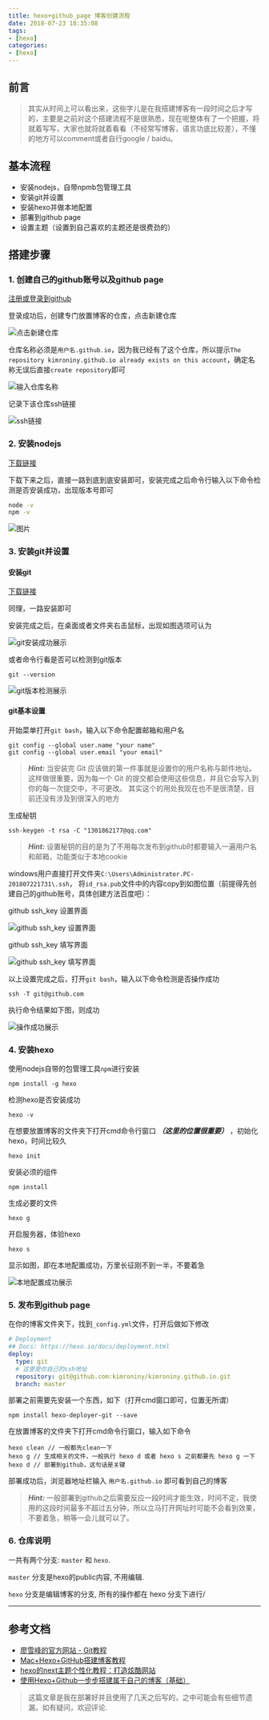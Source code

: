 ```yaml
---
title: hexo+github_page 博客创建流程
date: 2018-07-23 18:35:08
tags: 
- [hexo]
categories: 
- [hexo]
---
```

## 前言
> 其实从时间上可以看出来，这些字儿是在我搭建博客有一段时间之后才写的，主要是之前对这个搭建流程不是很熟悉，现在呢整体有了一个把握，将就着写写，大家也就将就着看看（不经常写博客，语言功底比较差），不懂的地方可以comment或者自行google / baidu。

<!--more-->

## 基本流程
- 安装nodejs，自带npmb包管理工具
- 安装git并设置
- 安装hexo并做本地配置
- 部署到github page
- 设置主题（设置到自己喜欢的主题还是很费劲的）

## 搭建步骤

### 1. 创建自己的github账号以及github page

[注册或登录到github](https://github.com/)

登录成功后，创建专门放置博客的仓库，点击新建仓库

![点击新建仓库](http://ww1.sinaimg.cn/large/76eb1075ly1ftk1vzqv1dj20ug0dtta7.jpg)

仓库名称必须是`用户名.github.io`，因为我已经有了这个仓库，所以提示`The repository kimroniny.github.io already exists on this account`，确定名称无误后直接`create repository`即可

![输入仓库名称](http://ww1.sinaimg.cn/large/76eb1075ly1ftk1xlu70zj20kv0eigmn.jpg)

记录下该仓库ssh链接

![ssh链接](http://ww1.sinaimg.cn/large/76eb1075ly1ftk20a2m38j20t20di75s.jpg)


### 2. 安装nodejs

[下载链接](http://nodejs.cn/download/)

下载下来之后，直接一路到底到底安装即可，安装完成之后命令行输入以下命令检测是否安装成功，出现版本号即可

```bash
node -v
npm -v
```

![图片](http://ww1.sinaimg.cn/large/76eb1075ly1ftk00iqlg0j20ad02j0sj.jpg)

### 3. 安装git并设置
#### 安装git

[下载链接](https://git-scm.com/downloads)

同理，一路安装即可

安装完成之后，在桌面或者文件夹右击鼠标，出现如图选项可认为

![git安装成功展示](http://ww1.sinaimg.cn/large/76eb1075ly1ftk06prcl1j205m0a0q3g.jpg)

或者命令行看是否可以检测到git版本

```
git --version
```

![git版本检测展示](http://ww1.sinaimg.cn/large/76eb1075ly1ftk0a1rs3wj20bi0140si.jpg)

#### git基本设置

开始菜单打开` git bash `，输入以下命令配置邮箱和用户名
```
git config --global user.name "your name"
git config --global user.email "your email"
```

> ***Hint:***
> 当安装完 Git 应该做的第一件事就是设置你的用户名称与邮件地址。 这样做很重要，因为每一个 Git 的提交都会使用这些信息，并且它会写入到你的每一次提交中，不可更改。
> 其实这个的用处我现在也不是很清楚，目前还没有涉及到很深入的地方

生成秘钥
```
ssh-keygen -t rsa -C "1301862177@qq.com"
```
> ***Hint:***
> 设置秘钥的目的是为了不用每次发布到github时都要输入一遍用户名和邮箱，功能类似于本地cookie


windows用户直接打开文件夹`C:\Users\Administrator.PC-201807221731\.ssh`， 将`id_rsa.pub`文件中的内容copy到如图位置（前提得先创建自己的github账号，具体创建方法百度吧）：

github ssh_key 设置界面

![github ssh_key 设置界面](http://ww1.sinaimg.cn/large/76eb1075ly1ftk1gzpkhkj20t10hldh8.jpg)

github ssh_key 填写界面

![github ssh_key 填写界面](http://ww1.sinaimg.cn/large/76eb1075ly1ftk1ia1e5kj20ss0hmq3x.jpg)

以上设置完成之后，打开`git bash`，输入以下命令检测是否操作成功

```
ssh -T git@github.com
```
执行命令结果如下图，则成功

![操作成功展示](http://ww1.sinaimg.cn/large/76eb1075ly1ftk2ir7g7uj20g004s0ss.jpg)

### 4. 安装hexo

使用nodejs自带的包管理工具`npm`进行安装
```
npm install -g hexo
```
检测hexo是否安装成功
```
hexo -v
```
在想要放置博客的文件夹下打开cmd命令行窗口 ***（这里的位置很重要）*** ，初始化hexo，时间比较久
```
hexo init
```
安装必须的组件
```
npm install
```
生成必要的文件
```
hexo g
```
开启服务器，体验hexo
```
hexo s
```
显示如图，即在本地配置成功，万里长征刚不到一半，不要着急

![本地配置成功展示](http://ww1.sinaimg.cn/large/76eb1075ly1ftk11nivd3j20bz06adi2.jpg)

### 5. 发布到github page

在你的博客文件夹下，找到`_config.yml`文件，打开后做如下修改

```yml
# Deployment
## Docs: https://hexo.io/docs/deployment.html
deploy:
  type: git
  # 这里是你自己的ssh地址
  repository: git@github.com:kimroniny/kimroniny.github.io.git 
  branch: master
```

部署之前需要先安装一个东西，如下（打开cmd窗口即可，位置无所谓）
```
npm install hexo-deployer-git --save
```

在放置博客的文件夹下打开cmd命令行窗口，输入如下命令

```
hexo clean // 一般都先clean一下
hexo g // 生成相关的文件，一般执行 hexo d 或者 hexo s 之前都要先 hexo g 一下
hexo d // 部署到github，这句话是关键
```

部署成功后，浏览器地址栏输入 `用户名.github.io` 即可看到自己的博客

> ***Hint:*** 
> 一般部署到github之后需要反应一段时间才能生效，时间不定，我使用的这段时间最多不超过五分钟，所以立马打开网址时可能不会看到效果，不要着急，稍等一会儿就可以了。

### 6. 仓库说明

一共有两个分支: `master` 和 `hexo`. 

`master` 分支是hexo的public内容, 不用编辑.

`hexo` 分支是编辑博客的分支, 所有的操作都在 hexo 分支下进行/

---


## 参考文档

- [廖雪峰的官方网站 - Git教程](https://www.liaoxuefeng.com/wiki/0013739516305929606dd18361248578c67b8067c8c017b000)
- [Mac+Hexo+GitHub搭建博客教程](https://zhuanlan.zhihu.com/p/34654952)
- [hexo的next主题个性化教程：打造炫酷网站](https://blog.csdn.net/qq_33699981/article/details/72716951)
- [使用Hexo+Github一步步搭建属于自己的博客（基础）](https://www.cnblogs.com/fengxiongZz/p/7707219.html)

> 这篇文章是我在部署好并且使用了几天之后写的，之中可能会有些细节遗漏，如有疑问，欢迎评论.